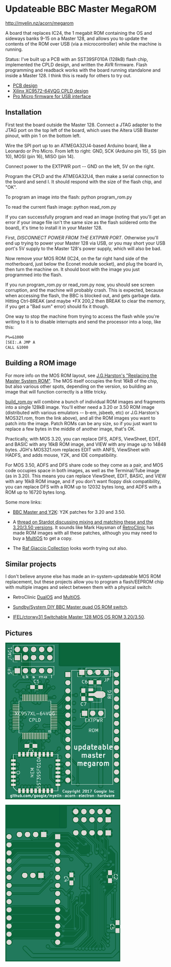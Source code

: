 Updateable BBC Master MegaROM
=============================

http://myelin.nz/acorn/megarom

A board that replaces IC24, the 1 megabit ROM containing the OS and sideways
banks 9-15 on a Master 128, and allows you to update the contents of the ROM
over USB (via a microcontroller) while the machine is running.

Status: I've built up a PCB with an SST39SF010A (128kB) flash chip,
implemented the CPLD design, and written the AVR firmware.  Flash programming
and readback works with the board running standalone and inside a Master 128.
I think this is ready for others to try out.

- [PCB design](pcb/)
- [Xilinx XC9572-64VQG CPLD design](cpld/)
- [Pro Micro firmware for USB interface](avr_firmware/)

Installation
------------

First test the board outside the Master 128.  Connect a JTAG adapter to the JTAG
port on the top left of the board, which uses the Altera USB Blaster pinout,
with pin 1 on the bottom left.

Wire the SPI port up to an ATMEGA32U4-based Arduino board, like a Leonardo or
Pro Micro.  From left to right: GND, SCK (Arduino pin 15), SS (pin 10), MOSI
(pin 16), MISO (pin 14).

Connect power to the EXTPWR port -- GND on the left, 5V on the right.

Program the CPLD and the ATMEGA32U4, then make a serial connection to the board
and send I<CR>.  It should respond with the size of the flash chip, and "OK".

To program an image into the flash: python program_rom.py <rom file>

To read the current flash image: python read_rom.py

If you can successfully program and read an image (noting that you'll get an
error if your image file isn't the same size as the flash soldered onto the
board), it's time to install it in your Master 128.

First, *DISCONNECT POWER FROM THE EXTPWR PORT*.  Otherwise you'll end up
trying to power your Master 128 via USB, or you may short your USB port's 5V
supply to the Master 128's power supply, which will also be bad.

Now remove your MOS ROM (IC24, on the far right hand side of the motherboard,
just below the Econet module socket), and plug the board in, then turn the
machine on.  It should boot with the image you just programmed into the flash.

If you run program_rom.py or read_rom.py now, you should see screen
corruption, and the machine will probably crash.  This is expected, because
when accessing the flash, the BBC is blocked out, and gets garbage data.
Hitting Ctrl-BREAK (and maybe \*FX 200,2 then BREAK to clear the memory, if
you get a "Bad sum" error) should fix it though.

One way to stop the machine from trying to access the flash while you're
writing to it is to disable interrupts and send the processor into a loop,
like this:

    P%=&1000
    [SEI:.A JMP A
    CALL &1000

Building a ROM image
--------------------

For more info on the MOS ROM layout, see [J.G.Harston's "Replacing the Master
System ROM"](http://mdfs.net/Info/Comp/BBC/SROMs/MegaROM.htm).  The MOS itself
occupies the first 16kB of the chip, but also various other spots, depending on
the version, so building an image that will function correctly is a little
tricky.

[build_rom.py](tools/build_rom.py) will combine a bunch of individual ROM images
and fragments into a single 128kB image.  You'll either need a 3.20 or 3.50 ROM
image (distributed with various emulators -- b-em, jsbeeb, etc) or J.G.Harston's
MOS321.rom, from the link above), and all the ROM images you want to patch into
the image.  Patch ROMs can be any size, so if you just want to replace a few
bytes in the middle of another image, that's OK.

Practically, with MOS 3.20, you can replace DFS, ADFS, ViewSheet, EDIT, and
BASIC with any 16kB ROM image, and VIEW with any image up to 14848 bytes. JGH's
MOS321.rom replaces EDIT with ANFS, ViewSheet with HADFS, and adds mouse, Y2K,
and IDE compatibility.

For MOS 3.50, ADFS and DFS share code so they come as a pair, and MOS code
occupies space in both images, as well as the Terminal/Tube image (as in 3.20).
This means you can replace ViewSheet, EDIT, BASIC, and VIEW with any 16kB ROM
image, and if you don't want floppy disk compatibility, you can replace DFS with
a ROM up to 12032 bytes long, and ADFS with a ROM up to 16720 bytes long.

Some more links:

- [BBC Master and Y2K](http://www.adsb.co.uk/bbc/bbc_master.html): Y2K patches
  for 3.20 and 3.50.

- A [thread on Stardot discussing mixing and matching these and the 3.20/3.50
  versions](http://stardot.org.uk/forums/viewtopic.php?t=8115).  It sounds like
  Mark Haysman of [RetroClinic](https://www.facebook.com/RetroClinic/) has made
  ROM images with all these patches, although you may need to buy a
  [MultiOS](https://www.facebook.com/RetroClinic/posts/567921580048712) to get a
  copy.

- The [Raf Giaccio Collection](http://8bs.com/submit/subry2kfix.htm) looks
  worth trying out also.

Similar projects
----------------

I don't believe anyone else has made an in-system-updateable MOS ROM
replacement, but these projects allow you to program a flash/EEPROM chip with
multiple images and select between them with a physical switch:

- RetroClinic
  [DualOS](http://chrisacorns.computinghistory.org.uk/New4Old/RetroClinic_DualOS.html)
  and [MultiOS](https://www.facebook.com/RetroClinic/posts/567921580048712).

- [Sundby/System DIY BBC Master quad OS ROM
  switch](http://www.sundby.com/index.php/diy-bbc-master-quad-os-rom-switch/).

- [IFEL/ctorwy31 Switchable Master 128 MOS OS ROM
  3.20/3.50](http://chrisacorns.computinghistory.org.uk/New4Old/ctorwy31_MasterOS.html).

Pictures
--------

![PCB front](pcb/pcb-front.png)

![PCB back](pcb/pcb-back.png)
